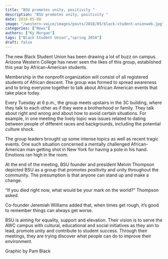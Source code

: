 ```yaml
---
title: "BSU promotes unity, positivity "
description: "BSU promotes unity, positivity "
date: 2018-05-08
image: "/western-voice/images/posts/2018/05/black-student-unionweb.jpg"
categories: ["News"]
authors: ["Ky Morgan"]
tags: ["Black Student Union","spring 2018"]
draft: false
---
```

The new Black Student Union has been drawing a lot of buzz on campus. Arizona Western College has never seen the likes of this group, established this year by African-American students.

Membership in the nonprofit organization will consist of all registered students of African descent. The group was formed to spread awareness and to bring everyone together to talk about African American events that take place today.

Every Tuesday at 6 p.m., the group meets upstairs in the 3C building, where they talk to each other as if they were a brotherhood or family. They talk about right and wrong and about how to avoid certain situations. For example, in one meeting the lively topic was issues related to dating between people of different races and backgrounds, including the potential culture shock.

The group leaders brought up some intense topics as well as recent tragic events. One such situation concerned a mentally challenged African-American man getting shot in New York for having a pole in his hand. Emotions ran high in the room.

At the end of the meeting, BSU founder and president Melvin Thompson depicted BSU as a group that promotes positivity and unity throughout the community. The presumption is that anyone can stand up and make a change.

“If you died right now, what would be your mark on the world?” Thompson asked.

Co-founder Jeremiah Williams added that, when times get rough, it’s good to remember things can always get worse.

BSU is aiming for equality, support and elevation. Their vision is to serve the AWC campus with cultural, educational and social initiatives as they aim to lead, promote unity and contribute to student success. Through their meetings, they are trying discover what people can do to improve their environment.

Graphic by Pam Black